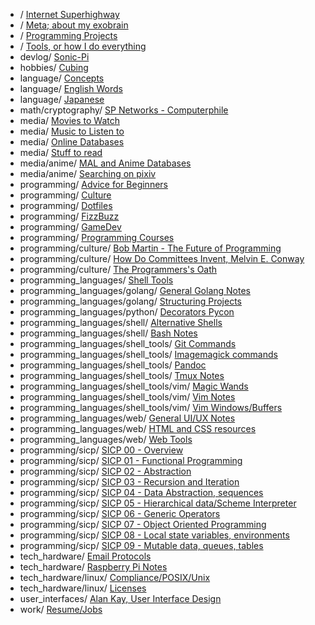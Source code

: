 * / [Internet Superhighway](/superhighway/)
* / [Meta; about my exobrain](/meta/)
* / [Programming Projects](/projects/)
* / [Tools, or how I do everything](/tools/)
* devlog/ [Sonic-Pi](/devlog/sonic_pi/)
* hobbies/ [Cubing](/hobbies/cubing/)
* language/ [Concepts](/language/concepts/)
* language/ [English Words](/language/english_words/)
* language/ [Japanese](/language/japanese/)
* math/cryptography/ [SP Networks - Computerphile](/math/cryptography/sp_networks/)
* media/ [Movies to Watch](/media/to_watch/)
* media/ [Music to Listen to](/media/to_listen_to/)
* media/ [Online Databases](/media/online_databases/)
* media/ [Stuff to read](/media/to_read/)
* media/anime/ [MAL and Anime Databases](/media/anime/databases/)
* media/anime/ [Searching on pixiv](/media/anime/pixiv/)
* programming/ [Advice for Beginners](/programming/beginner_advice/)
* programming/ [Culture](/programming/culture/)
* programming/ [Dotfiles](/programming/dotfiles/)
* programming/ [FizzBuzz](/programming/fizzbuzz/)
* programming/ [GameDev](/programming/gamedev/)
* programming/ [Programming Courses](/programming/courses/)
* programming/culture/ [Bob Martin - The Future of Programming](/programming/culture/future_of_programming/)
* programming/culture/ [How Do Committees Invent, Melvin E. Conway](/programming/culture/how_do_committees_invent/)
* programming/culture/ [The Programmers's Oath](/programming/culture/programmers_oath/)
* programming_languages/ [Shell Tools](/programming_languages/shell/)
* programming_languages/golang/ [General Golang Notes](/programming_languages/golang/general/)
* programming_languages/golang/ [Structuring Projects](/programming_languages/golang/package_structure/)
* programming_languages/python/ [Decorators Pycon](/programming_languages/python/decorators/)
* programming_languages/shell/ [Alternative Shells](/programming_languages/shell/alternative_shells/)
* programming_languages/shell/ [Bash Notes](/programming_languages/shell/bash_notes/)
* programming_languages/shell_tools/ [Git Commands](/programming_languages/shell_tools/git/)
* programming_languages/shell_tools/ [Imagemagick commands](/programming_languages/shell_tools/imagemagick/)
* programming_languages/shell_tools/ [Pandoc](/programming_languages/shell_tools/pandoc/)
* programming_languages/shell_tools/ [Tmux Notes](/programming_languages/shell_tools/tmux/)
* programming_languages/shell_tools/vim/ [Magic Wands](/programming_languages/shell_tools/vim/magic_wands/)
* programming_languages/shell_tools/vim/ [Vim Notes](/programming_languages/shell_tools/vim/general_notes/)
* programming_languages/shell_tools/vim/ [Vim Windows/Buffers](/programming_languages/shell_tools/vim/windows/)
* programming_languages/web/ [General UI/UX Notes](/programming_languages/web/ui_ux/)
* programming_languages/web/ [HTML and CSS resources](/programming_languages/web/html_resources/)
* programming_languages/web/ [Web Tools](/programming_languages/web/tools/)
* programming/sicp/ [SICP 00 - Overview](/programming/sicp/00/)
* programming/sicp/ [SICP 01 - Functional Programming](/programming/sicp/01/)
* programming/sicp/ [SICP 02 - Abstraction](/programming/sicp/02/)
* programming/sicp/ [SICP 03 - Recursion and Iteration](/programming/sicp/03/)
* programming/sicp/ [SICP 04 - Data Abstraction, sequences](/programming/sicp/04/)
* programming/sicp/ [SICP 05 - Hierarchical data/Scheme Interpreter](/programming/sicp/05/)
* programming/sicp/ [SICP 06 - Generic Operators](/programming/sicp/06/)
* programming/sicp/ [SICP 07 - Object Oriented Programming](/programming/sicp/07/)
* programming/sicp/ [SICP 08 - Local state variables, environments](/programming/sicp/08/)
* programming/sicp/ [SICP 09 - Mutable data, queues, tables](/programming/sicp/09/)
* tech_hardware/ [Email Protocols](/tech_hardware/email/)
* tech_hardware/ [Raspberry Pi Notes](/tech_hardware/raspi/)
* tech_hardware/linux/ [Compliance/POSIX/Unix](/tech_hardware/linux/compliance_posix/)
* tech_hardware/linux/ [Licenses](/tech_hardware/linux/licenses/)
* user_interfaces/ [Alan Kay, User Interface Design](/user_interfaces/alan_kay_user_interface/)
* work/ [Resume/Jobs](/work/resume/)


